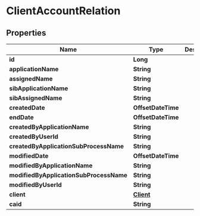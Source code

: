 

# ClientAccountRelation


## Properties

| Name | Type | Description | Notes |
|------------ | ------------- | ------------- | -------------|
|**id** | **Long** |  |  [optional] |
|**applicationName** | **String** |  |  [optional] |
|**assignedName** | **String** |  |  [optional] |
|**sibApplicationName** | **String** |  |  [optional] |
|**sibAssignedName** | **String** |  |  [optional] |
|**createdDate** | **OffsetDateTime** |  |  [optional] |
|**endDate** | **OffsetDateTime** |  |  [optional] |
|**createdByApplicationName** | **String** |  |  [optional] |
|**createdByUserId** | **String** |  |  [optional] |
|**createdByApplicationSubProcessName** | **String** |  |  [optional] |
|**modifiedDate** | **OffsetDateTime** |  |  [optional] |
|**modifiedByApplicationName** | **String** |  |  [optional] |
|**modifiedByApplicationSubProcessName** | **String** |  |  [optional] |
|**modifiedByUserId** | **String** |  |  [optional] |
|**client** | [**Client**](Client.md) |  |  [optional] |
|**caid** | **String** |  |  [optional] |



